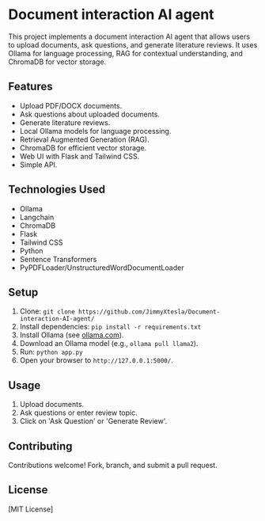 # Document interaction AI agent

This project implements a document interaction AI agent that allows users to upload documents, ask questions, and generate literature reviews. It uses Ollama for language processing, RAG for contextual understanding, and ChromaDB for vector storage.

## Features

-   Upload PDF/DOCX documents.
-   Ask questions about uploaded documents.
-   Generate literature reviews.
-   Local Ollama models for language processing.
-   Retrieval Augmented Generation (RAG).
-   ChromaDB for efficient vector storage.
-   Web UI with Flask and Tailwind CSS.
-   Simple API.

## Technologies Used
-   Ollama
-   Langchain
-   ChromaDB
-   Flask
-   Tailwind CSS
-   Python
-   Sentence Transformers
-   PyPDFLoader/UnstructuredWordDocumentLoader

## Setup
1.  Clone: `git clone https://github.com/JimmyXtesla/Document-interaction-AI-agent/`
2.  Install dependencies: `pip install -r requirements.txt`
3.  Install Ollama (see [ollama.com](https://ollama.com/)).
4.  Download an Ollama model (e.g., `ollama pull llama2`).
5.  Run: `python app.py`
6.  Open your browser to `http://127.0.0.1:5000/`.

## Usage
1.  Upload documents.
2.  Ask questions or enter review topic.
3.  Click on 'Ask Question' or 'Generate Review'.

## Contributing

Contributions welcome! Fork, branch, and submit a pull request.

## License
[MIT License]

